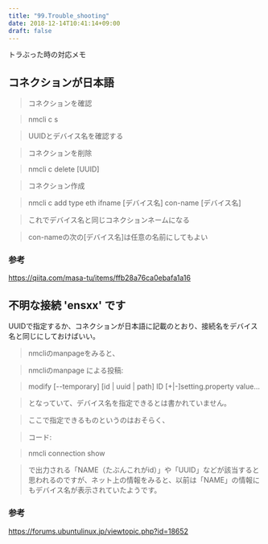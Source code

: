```yaml
---
title: "99.Trouble_shooting"
date: 2018-12-14T10:41:14+09:00
draft: false
---
```


トラぶった時の対応メモ

## コネクションが日本語

> コネクションを確認 

> nmcli c s 

> UUIDとデバイス名を確認する 

> コネクションを削除 

> nmcli c delete [UUID] 

> コネクション作成 

> nmcli c add type eth ifname [デバイス名] con-name [デバイス名] 

> これでデバイス名と同じコネクションネームになる 

> con-nameの次の[デバイス名]は任意の名前にしてもよい

### 参考

<https://qiita.com/masa-tu/items/ffb28a76ca0ebafa1a16> 

## 不明な接続 'ensxx' です

UUIDで指定するか、コネクションが日本語に記載のとおり、接続名をデバイス名と同じにしておけばいい。 

> nmcliのmanpageをみると、 

> nmcliのmanpage による投稿: 

> modify [--temporary] [id | uuid | path] ID [+|-]setting.property value... 

> となっていて、デバイス名を指定できるとは書かれていません。 

> ここで指定できるものというのはおそらく、 

> コード: 

> nmcli connection show 

> で出力される「NAME（たぶんこれがid）」や「UUID」などが該当すると思われるのですが、ネット上の情報をみると、以前は「NAME」の情報にもデバイス名が表示されていたようです。

### 参考

<https://forums.ubuntulinux.jp/viewtopic.php?id=18652>